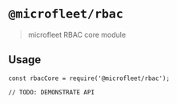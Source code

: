 # `@microfleet/rbac`

> microfleet RBAC core module

## Usage

```
const rbacCore = require('@microfleet/rbac');

// TODO: DEMONSTRATE API
```
